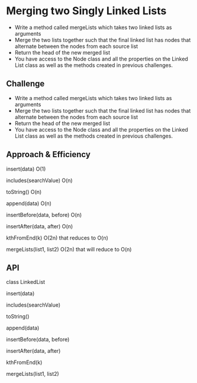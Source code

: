 # Merging two Singly Linked Lists

* Write a method called mergeLists which takes two linked lists as arguments
* Merge the two lists together such that the final linked list has nodes that alternate between the nodes from each source list
* Return the head of the new merged list
* You have access to the Node class and all the properties on the Linked List class as well as the methods created in previous challenges.

## Challenge

* Write a method called mergeLists which takes two linked lists as arguments
* Merge the two lists together such that the final linked list has nodes that alternate between the nodes from each source list
* Return the head of the new merged list
* You have access to the Node class and all the properties on the Linked List class as well as the methods created in previous challenges.

## Approach & Efficiency
insert(data) O(1)

includes(searchValue) O(n)

toString() O(n)

append(data) O(n)

insertBefore(data, before) O(n)

insertAfter(data, after) O(n)

kthFromEnd(k) O(2n) that reduces to O(n)

mergeLists(list1, list2) O(2n) that will reduce to O(n)



## API

class LinkedList 

  insert(data)

  includes(searchValue)

  toString()
  
  append(data)
  
  insertBefore(data, before)

  insertAfter(data, after)

  kthFromEnd(k)

  mergeLists(list1, list2)